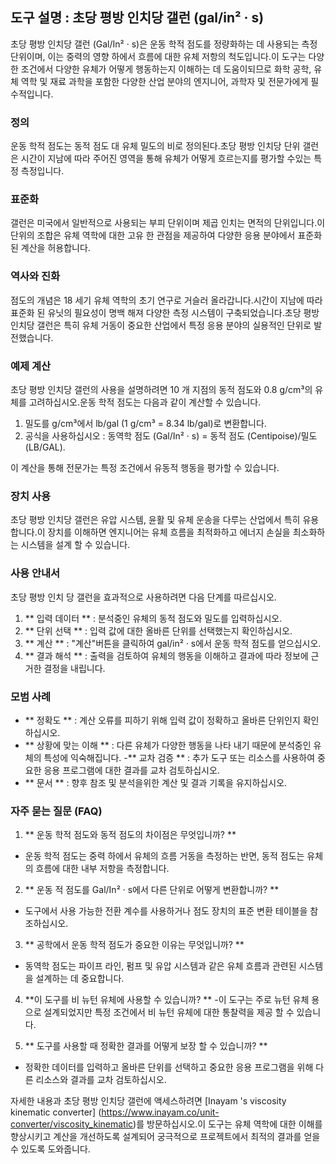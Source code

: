 ## 도구 설명 : 초당 평방 인치당 갤런 (gal/in² · s)

초당 평방 인치당 갤런 (Gal/In² · s)은 운동 학적 점도를 정량화하는 데 사용되는 측정 단위이며, 이는 중력의 영향 하에서 흐름에 대한 유체 저항의 척도입니다.이 도구는 다양한 조건에서 다양한 유체가 어떻게 행동하는지 이해하는 데 도움이되므로 화학 공학, 유체 역학 및 재료 과학을 포함한 다양한 산업 분야의 엔지니어, 과학자 및 전문가에게 필수적입니다.

### 정의

운동 학적 점도는 동적 점도 대 유체 밀도의 비로 정의된다.초당 평방 인치당 단위 갤런은 시간이 지남에 따라 주어진 영역을 통해 유체가 어떻게 흐르는지를 평가할 수있는 특정 측정입니다.

### 표준화

갤런은 미국에서 일반적으로 사용되는 부피 단위이며 제곱 인치는 면적의 단위입니다.이 단위의 조합은 유체 역학에 대한 고유 한 관점을 제공하여 다양한 응용 분야에서 표준화 된 계산을 허용합니다.

### 역사와 진화

점도의 개념은 18 세기 유체 역학의 초기 연구로 거슬러 올라갑니다.시간이 지남에 따라 표준화 된 유닛의 필요성이 명백 해져 다양한 측정 시스템이 구축되었습니다.초당 평방 인치당 갤런은 특히 유체 거동이 중요한 산업에서 특정 응용 분야의 실용적인 단위로 발전했습니다.

### 예제 계산

초당 평방 인치당 갤런의 사용을 설명하려면 10 개 지점의 동적 점도와 0.8 g/cm³의 유체를 고려하십시오.운동 학적 점도는 다음과 같이 계산할 수 있습니다.

1. 밀도를 g/cm³에서 lb/gal (1 g/cm³ = 8.34 lb/gal)로 변환합니다.
2. 공식을 사용하십시오 : 동역학 점도 (Gal/In² · s) = 동적 점도 (Centipoise)/밀도 (LB/GAL).

이 계산을 통해 전문가는 특정 조건에서 유동적 행동을 평가할 수 있습니다.

### 장치 사용

초당 평방 인치당 갤런은 유압 시스템, 윤활 및 유체 운송을 다루는 산업에서 특히 유용합니다.이 장치를 이해하면 엔지니어는 유체 흐름을 최적화하고 에너지 손실을 최소화하는 시스템을 설계 할 수 있습니다.

### 사용 안내서

초당 평방 인치 당 갤런을 효과적으로 사용하려면 다음 단계를 따르십시오.

1. ** 입력 데이터 ** : 분석중인 유체의 동적 점도와 밀도를 입력하십시오.
2. ** 단위 선택 ** : 입력 값에 대한 올바른 단위를 선택했는지 확인하십시오.
3. ** 계산 ** : "계산"버튼을 클릭하여 gal/in² · s에서 운동 학적 점도를 얻으십시오.
4. ** 결과 해석 ** : 출력을 검토하여 유체의 행동을 이해하고 결과에 따라 정보에 근거한 결정을 내립니다.

### 모범 사례

- ** 정확도 ** : 계산 오류를 피하기 위해 입력 값이 정확하고 올바른 단위인지 확인하십시오.
- ** 상황에 맞는 이해 ** : 다른 유체가 다양한 행동을 나타 내기 때문에 분석중인 유체의 특성에 익숙해집니다.
-** 교차 검증 ** : 추가 도구 또는 리소스를 사용하여 중요한 응용 프로그램에 대한 결과를 교차 검토하십시오.
- ** 문서 ** : 향후 참조 및 분석을위한 계산 및 결과 기록을 유지하십시오.

### 자주 묻는 질문 (FAQ)

1. ** 운동 학적 점도와 동적 점도의 차이점은 무엇입니까? **
- 운동 학적 점도는 중력 하에서 유체의 흐름 거동을 측정하는 반면, 동적 점도는 유체의 흐름에 대한 내부 저항을 측정합니다.

2. ** 운동 적 점도를 Gal/In² · s에서 다른 단위로 어떻게 변환합니까? **
- 도구에서 사용 가능한 전환 계수를 사용하거나 점도 장치의 표준 변환 테이블을 참조하십시오.

3. ** 공학에서 운동 학적 점도가 중요한 이유는 무엇입니까? **
- 동역학 점도는 파이프 라인, 펌프 및 유압 시스템과 같은 유체 흐름과 관련된 시스템을 설계하는 데 중요합니다.

4. **이 도구를 비 뉴턴 유체에 사용할 수 있습니까? **
-이 도구는 주로 뉴턴 유체 용으로 설계되었지만 특정 조건에서 비 뉴턴 유체에 대한 통찰력을 제공 할 수 있습니다.

5. ** 도구를 사용할 때 정확한 결과를 어떻게 보장 할 수 있습니까? **
- 정확한 데이터를 입력하고 올바른 단위를 선택하고 중요한 응용 프로그램을 위해 다른 리소스와 결과를 교차 검토하십시오.

자세한 내용과 초당 평방 인치당 갤런에 액세스하려면 [Inayam 's viscosity kinematic converter] (https://www.inayam.co/unit-converter/viscosity_kinematic)를 방문하십시오.이 도구는 유체 역학에 대한 이해를 향상시키고 계산을 개선하도록 설계되어 궁극적으로 프로젝트에서 최적의 결과를 얻을 수 있도록 도와줍니다.